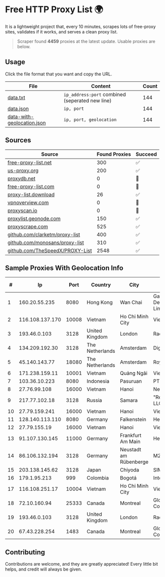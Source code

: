 
# Free HTTP Proxy List 🌍

It is a lightweight project that, every 10 minutes, scrapes lots of free-proxy sites, validates if it works, and serves a clean proxy list.


> Scraper found **4459** proxies at the latest update. Usable proxies are below.

## Usage

Click the file format that you want and copy the URL.


|File|Content|Count|
|----|-------|-----|
|[data.txt](https://raw.githubusercontent.com/themiralay/Proxy-List-World/master/data.txt)|`ip_address:port` combined (seperated new line)|144|
|[data.json](https://raw.githubusercontent.com/themiralay/Proxy-List-World/master/data.json)|`ip, port`|144|
|[data-with-geolocation.json](https://raw.githubusercontent.com/themiralay/Proxy-List-World/master/data-with-geolocation.json)|`ip, port, geolocation`|144|

## Sources

|Source|Found Proxies|Succeed|
|------|-------------|-------|
|[free-proxy-list.net](https://free-proxy-list.net)|300|✅|
|[us-proxy.org](https://www.us-proxy.org)|200|✅|
|[proxydb.net](http://proxydb.net)|0|🚫|
|[free-proxy-list.com](https://free-proxy-list.com/?page=&port=&type%5B%5D=http&type%5B%5D=https&up_time=0&search=Search)|0|🚫|
|[proxy-list.download](https://www.proxy-list.download/HTTP)|26|✅|
|[vpnoverview.com](https://vpnoverview.com/privacy/anonymous-browsing/free-proxy-servers)|0|🚫|
|[proxyscan.io](https://www.proxyscan.io)|0|🚫|
|[proxylist.geonode.com](https://proxylist.geonode.com/api/proxy-list?limit=300&page=1&sort_by=lastChecked&sort_type=desc&protocols=http,https)|150|✅|
|[proxyscrape.com](https://api.proxyscrape.com/v2/?request=displayproxies&protocol=http&timeout=10000&country=all&ssl=all&anonymity=all)|525|✅|
|[github.com/clarketm/proxy-list](https://raw.githubusercontent.com/clarketm/proxy-list/master/proxy-list-raw.txt)|400|✅|
|[github.com/monosans/proxy-list](https://raw.githubusercontent.com/monosans/proxy-list/main/proxies/http.txt)|310|✅|
|[github.com/TheSpeedX/PROXY-List](https://raw.githubusercontent.com/TheSpeedX/PROXY-List/master/http.txt)|2548|✅|


## Sample Proxies With Geolocation Info

|#|Ip|Port|Country|City|Internet Service Provider|
|-|--|----|-------|----|-------------------------|
|1|160.20.55.235|8080|Hong Kong|Wan Chai|Gateway Technology Development Company Limited|
|2|116.108.137.170|10008|Vietnam|Ho Chi Minh City|Viettel Corporation|
|3|193.46.0.103|3128|United Kingdom|London|Rackdog, LLC|
|4|134.209.192.30|3128|The Netherlands|Amsterdam|DigitalOcean, LLC|
|5|45.140.143.77|18080|The Netherlands|Amsterdam|RoyaleHosting BV|
|6|171.238.159.11|10001|Vietnam|Quảng Ngãi|Viettel Corporation|
|7|103.36.10.223|8080|Indonesia|Pasuruan|PT Awinet Global Mandiri|
|8|27.76.99.108|16000|Vietnam|Hanoi|Newass2011xDSLHCMC|
|9|217.77.102.18|3128|Russia|Samara|"Region Svyaz Konsalt" LLC|
|10|27.79.159.241|16000|Vietnam|Hanoi|Viettel Corporation|
|11|128.140.113.110|8080|Germany|Falkenstein|Hetzner Online GmbH|
|12|27.79.155.19|16000|Vietnam|Hanoi|Viettel Corporation|
|13|91.107.130.145|11000|Germany|Frankfurt Am Main|Hetzner Online AG|
|14|86.106.132.194|3128|Germany|Neustadt am Rübenberge|M247 Europe SRL|
|15|203.138.145.62|3128|Japan|Chiyoda|SIMPLEIA|
|16|179.1.95.213|999|Colombia|Bogotá|Internexa S.a. E.S.P|
|17|116.108.251.17|10004|Vietnam|Ho Chi Minh City|Viettel Corporation|
|18|72.10.160.94|25333|Canada|Montreal|GloboTech Communications|
|19|193.46.0.103|3128|United Kingdom|London|Rackdog, LLC|
|20|67.43.228.254|1483|Canada|Montreal|GloboTech Communications|



## Contributing

Contributions are welcome, and they are greatly appreciated! Every
little bit helps, and credit will always be given.

